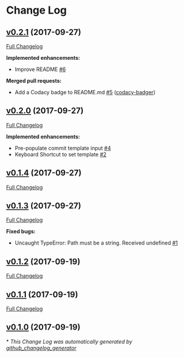 # Change Log

## [v0.2.1](https://github.com/concon121/atom-commit-templates/tree/v0.2.1) (2017-09-27)
[Full Changelog](https://github.com/concon121/atom-commit-templates/compare/v0.2.0...v0.2.1)

**Implemented enhancements:**

- Improve README [\#6](https://github.com/concon121/atom-commit-templates/issues/6)

**Merged pull requests:**

- Add a Codacy badge to README.md [\#5](https://github.com/concon121/atom-commit-templates/pull/5) ([codacy-badger](https://github.com/codacy-badger))

## [v0.2.0](https://github.com/concon121/atom-commit-templates/tree/v0.2.0) (2017-09-27)
[Full Changelog](https://github.com/concon121/atom-commit-templates/compare/v0.1.4...v0.2.0)

**Implemented enhancements:**

- Pre-populate commit template input [\#4](https://github.com/concon121/atom-commit-templates/issues/4)
- Keyboard Shortcut to set template [\#2](https://github.com/concon121/atom-commit-templates/issues/2)

## [v0.1.4](https://github.com/concon121/atom-commit-templates/tree/v0.1.4) (2017-09-27)
[Full Changelog](https://github.com/concon121/atom-commit-templates/compare/v0.1.3...v0.1.4)

## [v0.1.3](https://github.com/concon121/atom-commit-templates/tree/v0.1.3) (2017-09-27)
[Full Changelog](https://github.com/concon121/atom-commit-templates/compare/v0.1.2...v0.1.3)

**Fixed bugs:**

- Uncaught TypeError: Path must be a string. Received undefined [\#1](https://github.com/concon121/atom-commit-templates/issues/1)

## [v0.1.2](https://github.com/concon121/atom-commit-templates/tree/v0.1.2) (2017-09-19)
[Full Changelog](https://github.com/concon121/atom-commit-templates/compare/v0.1.1...v0.1.2)

## [v0.1.1](https://github.com/concon121/atom-commit-templates/tree/v0.1.1) (2017-09-19)
[Full Changelog](https://github.com/concon121/atom-commit-templates/compare/v0.1.0...v0.1.1)

## [v0.1.0](https://github.com/concon121/atom-commit-templates/tree/v0.1.0) (2017-09-19)


\* *This Change Log was automatically generated by [github_changelog_generator](https://github.com/skywinder/Github-Changelog-Generator)*